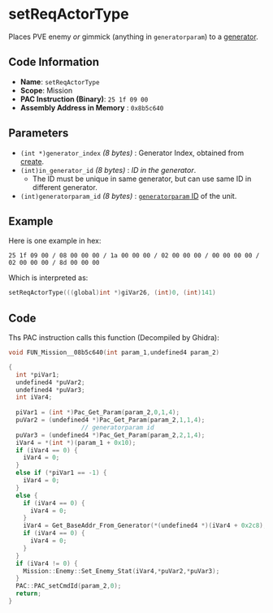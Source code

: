 # setReqActorType

Places PVE enemy *or* gimmick (anything in `generatorparam`) to a [generator](./create.md).

## Code Information

- **Name**: `setReqActorType`
- **Scope**: Mission
- **PAC Instruction (Binary)**: `25 1f 09 00`
- **Assembly Address in Memory** : `0x8b5c640`

## Parameters

- `(int *)generator_index` *(8 bytes)* : Generator Index, obtained from [create](./create.md).
- `(int)in_generator_id` *(8 bytes)* : *ID in the generator*.
   - The ID must be unique in same generator, but can use same ID in different generator.
- `(int)generatorparam_id` *(8 bytes)* : [`generatorparam` ID](./guide/reference-table.md#generatorparam) of the unit.

## Example

Here is one example in hex:

```25 1f 09 00 / 08 00 00 00 / 1a 00 00 00 / 02 00 00 00 / 00 00 00 00 / 02 00 00 00 / 8d 00 00 00```

Which is interpreted as:

```c
setReqActorType(((global)int *)giVar26, (int)0, (int)141)
```

## Code

Ths PAC instruction calls this function (Decompiled by Ghidra):

```c
void FUN_Mission__08b5c640(int param_1,undefined4 param_2)

{
  int *piVar1;
  undefined4 *puVar2;
  undefined4 *puVar3;
  int iVar4;
  
  piVar1 = (int *)Pac_Get_Param(param_2,0,1,4);
  puVar2 = (undefined4 *)Pac_Get_Param(param_2,1,1,4);
                    // generatorparam id
  puVar3 = (undefined4 *)Pac_Get_Param(param_2,2,1,4);
  iVar4 = *(int *)(param_1 + 0x10);
  if (iVar4 == 0) {
    iVar4 = 0;
  }
  else if (*piVar1 == -1) {
    iVar4 = 0;
  }
  else {
    if (iVar4 == 0) {
      iVar4 = 0;
    }
    iVar4 = Get_BaseAddr_From_Generator(*(undefined4 *)(iVar4 + 0x2c8), *piVar1);
    if (iVar4 == 0) {
      iVar4 = 0;
    }
  }
  if (iVar4 != 0) {
    Mission::Enemy::Set_Enemy_Stat(iVar4,*puVar2,*puVar3);
  }
  PAC::PAC_setCmdId(param_2,0);
  return;
}
```

